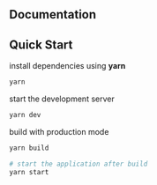 #

## Documentation

## Quick Start

install dependencies using **yarn**

```sh
yarn
```

start the development server

```sh
yarn dev
```

build with production mode

```sh
yarn build

# start the application after build
yarn start
```
